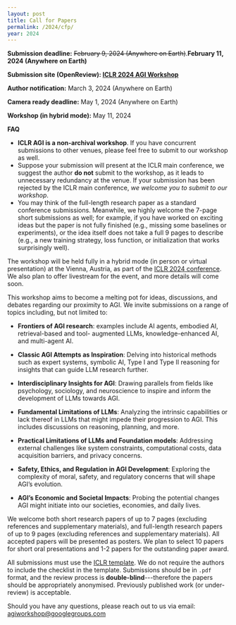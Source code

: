 ```yaml
---
layout: post
title: Call for Papers
permalink: /2024/cfp/
year: 2024
---
```


**Submission deadline:** ~~February 9, 2024 (Anywhere on Earth)~~.**February 11, 2024 (Anywhere on Earth)**<br>

**Submission site (OpenReview): [ICLR 2024 AGI Workshop](https://openreview.net/group?id=ICLR.cc/2024/Workshop/AGI)** <br>

**Author notification:** March 3, 2024 (Anywhere on Earth)

**Camera ready deadline:** May 1, 2024 (Anywhere on Earth)

**Workshop (in hybrid mode):** May 11, 2024 <br>

<!-- **Updates:** 
- Please use the following <a href="/files/neurips_glfrontiers_2023.sty" style="font-weight: bold;">NeurIPS GLFrontiers style file</a> for **the camera ready submission**, which has the correct notice at the first page of your paper. Please use the option `\usepackage[final]{neurips_glfrontiers_2023}` in your main text file. Please **upload your camera ready version via making a revision at OpenReview**. -->

**FAQ**
- **ICLR AGI is a non-archival workshop**. If you have concurrent submissions to other venues, please feel free to submit to our workshop as well.
- Suppose your submission will present at the ICLR main conference, we suggest the author **do not** submit to the workshop, as it leads to unnecessary redundancy at the venue. If your submission has been rejected by the ICLR main conference, *we welcome you to submit to our workshop*.
- You may think of the full-length research paper as a standard conference submissions. Meanwhile, we highly welcome the 7-page short submissions as well; for example, if you have worked on exciting ideas but the paper is not fully finished (e.g., missing some baselines or experiments), or the idea itself does not take a full 9 pages to describe (e.g., a new training strategy, loss function, or initialization that works surprisingly well).


The workshop will be held fully in a hybrid mode (in person or virtual presentation) at the Vienna, Austria, as part of the [ICLR 2024 conference](https://iclr.cc/Conferences/2024).
We also plan to offer livestream for the event, and more details will come soon. 

This workshop aims to become a melting pot for ideas, discussions, and debates regarding our proximity to AGI. We invite submissions on a range of topics including, but not limited to:
- **Frontiers of AGI research**: examples include AI agents, embodied AI, retrieval-based and tool- augmented LLMs, knowledge-enhanced AI, and multi-agent AI.

- **Classic AGI Attempts as Inspiration**: Delving into historical methods such as expert systems, symbolic AI, Type I and Type II reasoning for insights that can guide LLM research further.

- **Interdisciplinary Insights for AGI**: Drawing parallels from fields like psychology, sociology, and neuroscience to inspire and inform the development of LLMs towards AGI.

- **Fundamental Limitations of LLMs**: Analyzing the intrinsic capabilities or lack thereof in LLMs that might impede their progression to AGI. This includes discussions on reasoning, planning, and more.

- **Practical Limitations of LLMs and Foundation models**: Addressing external challenges like system constraints, computational costs, data acquisition barriers, and privacy concerns.

- **Safety, Ethics, and Regulation in AGI Development**: Exploring the complexity of moral, safety, and regulatory concerns that will shape AGI’s evolution.

- **AGI’s Economic and Societal Impacts**: Probing the potential changes AGI might initiate into our societies, economies, and daily lives.



We welcome both short research papers of up to 7 pages (excluding references and supplementary materials), and full-length research papers of up to 9 pages (excluding references and supplementary materials). 
All accepted papers will be presented as posters. 
We plan to select 10 papers for short oral presentations and 1-2 papers for the outstanding paper award.


All submissions must use the [ICLR template](https://github.com/ICLR/Master-Template/raw/master/iclr2024.zip). We do not require the authors to include the checklist in the template. Submissions should be in `.pdf` format, and the review process is **double-blind**---therefore the papers should be appropriately anonymised. Previously published work (or under-review) is acceptable.


Should you have any questions, please reach out to us via email:<br>
[agiworkshop@googlegroups.com](mailto:agiworkshop@googlegroups.com)
